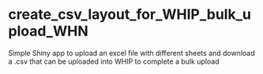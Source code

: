 # create_csv_layout_for_WHIP_bulk_upload_WHN
Simple Shiny app to upload an excel file with different sheets and download a .csv that can be uploaded into WHIP to complete a bulk upload
